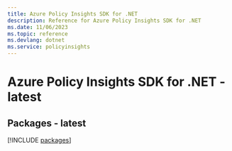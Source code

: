 ```yaml
---
title: Azure Policy Insights SDK for .NET
description: Reference for Azure Policy Insights SDK for .NET
ms.date: 11/06/2023
ms.topic: reference
ms.devlang: dotnet
ms.service: policyinsights
---
```

# Azure Policy Insights SDK for .NET - latest
## Packages - latest
[!INCLUDE [packages](policy-insights-index.md)]